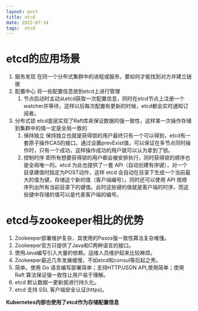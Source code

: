 ```yaml
---
layout: post
title: etcd
date: 2022-07-14
tags:  etcd
---
```


# etcd的应用场景
1. 服务发现 在同一个分布式集群中的进程或服务，要如何才能找到对方并建立链接
2. 配置中心 将一些配置信息放到etcd上进行管理
   1. 节点启动时主动从etcd获取一次配置信息，同时在etcd节点上注册一个watcher并等待，这样以后每次配置有更新的时候，etcd都会实时通知订阅者。
3. 分布式锁 etcd底层实现了Raft库来保证数据的强一致性，这样某一次操作存储到集群中的值一定是全局一致的
   1. 保持独立 保持独立也就是获得锁的用户最终只有一个可以得到，etcd有一套原子操作CAS的接口。通过设置prevExist值，可以保证在多节点同时操作时，只有一个成功，这样操作成功的用户就可以认为拿到了锁。
   2. 控制时序 即所有想要获得锁的用户都会被安排执行，同时获得锁的顺序也是全局唯一的。etcd 为此也提供了一套 API（自动创建有序键），对一个目录建值时指定为POST动作，这样 etcd 会自动在目录下生成一个当前最大的值为键，存储这个新的值（客户端编号）。同时还可以使用 API 按顺序列出所有当前目录下的键值。此时这些键的值就是客户端的时序，而这些键中存储的值可以是代表客户端的编号。

# etcd与zookeeper相比的优势
1. Zookeeper部署维护复杂，其使用的Paxos强一致性算法复杂难懂。
2. Zookeeper官方只提供了Java和C两种语言的接口。
3. 使用Java编写引入大量的依赖。运维人员维护起来比较麻烦。
4. Zookeeper最近几年发展缓慢，不如etcd和consul等后起之秀。
5. 简单。使用 Go 语言编写部署简单；支持HTTP/JSON API,使用简单；使用 Raft 算法保证强一致性让用户易于理解。
6. etcd 默认数据一更新就进行持久化。
7. etcd 支持 SSL 客户端安全认证(https)。

**Kubernetes内部也使用了etcd作为存储配置信息**


